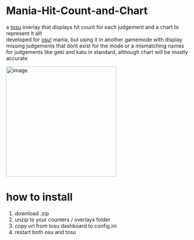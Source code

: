 # Mania-Hit-Count-and-Chart
a [tosu](https://github.com/kotrikd/tosu/) overlay that displays hit count for each judgement and a chart to represent it all!   
developed for [osu!](https://osu.ppy.sh) mania, but using it in another gamemode with display missing judgements that dont exist for the mode or a mismatching names for judgements like geki and katu in standard, although chart will be mostly accurate

<img width="300" alt="image" src="https://github.com/breadles5/Mania-Hit-Count-and-Chart/assets/101068519/eb0f85f3-6cce-4b31-b70a-6943fde396e1">

# how to install
1. download .zip
2. unzip to your counters / overlays folder
3. copy url from tosu dashboard to config.ini
4. restart both osu and tosu
